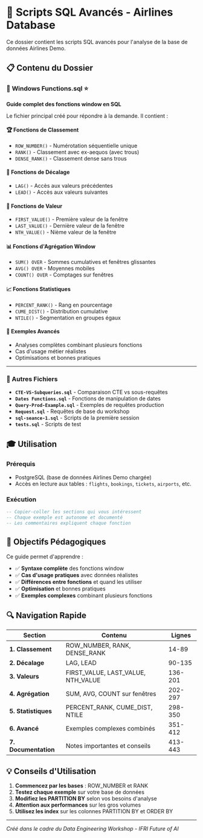 # 📁 Scripts SQL Avancés - Airlines Database

Ce dossier contient les scripts SQL avancés pour l'analyse de la base de données Airlines Demo.

## 📋 Contenu du Dossier

### 🎯 **Windows Functions.sql** ⭐
**Guide complet des fonctions window en SQL**

Le fichier principal créé pour répondre à la demande. Il contient :

#### 🏆 Fonctions de Classement
- `ROW_NUMBER()` - Numérotation séquentielle unique
- `RANK()` - Classement avec ex-aequos (avec trous)
- `DENSE_RANK()` - Classement dense sans trous

#### 🔄 Fonctions de Décalage
- `LAG()` - Accès aux valeurs précédentes
- `LEAD()` - Accès aux valeurs suivantes

#### 🎯 Fonctions de Valeur
- `FIRST_VALUE()` - Première valeur de la fenêtre
- `LAST_VALUE()` - Dernière valeur de la fenêtre  
- `NTH_VALUE()` - Nième valeur de la fenêtre

#### 📊 Fonctions d'Agrégation Window
- `SUM() OVER` - Sommes cumulatives et fenêtres glissantes
- `AVG() OVER` - Moyennes mobiles
- `COUNT() OVER` - Comptages sur fenêtres

#### 📈 Fonctions Statistiques
- `PERCENT_RANK()` - Rang en pourcentage
- `CUME_DIST()` - Distribution cumulative
- `NTILE()` - Segmentation en groupes égaux

#### 🚀 Exemples Avancés
- Analyses complètes combinant plusieurs fonctions
- Cas d'usage métier réalistes
- Optimisations et bonnes pratiques

---

### 📄 Autres Fichiers

- **`CTE-VS-Subqueries.sql`** - Comparaison CTE vs sous-requêtes
- **`Dates Functions.sql`** - Fonctions de manipulation de dates
- **`Query-Prod-Example.sql`** - Exemples de requêtes production
- **`Request.sql`** - Requêtes de base du workshop
- **`sql-seance-1.sql`** - Scripts de la première session
- **`tests.sql`** - Scripts de test

## 🎓 Utilisation

### Prérequis
- PostgreSQL (base de données Airlines Demo chargée)
- Accès en lecture aux tables : `flights`, `bookings`, `tickets`, `airports`, etc.

### Exécution
```sql
-- Copier-coller les sections qui vous intéressent
-- Chaque exemple est autonome et documenté
-- Les commentaires expliquent chaque fonction
```

## 🎯 Objectifs Pédagogiques

Ce guide permet d'apprendre :
- ✅ **Syntaxe complète** des fonctions window
- ✅ **Cas d'usage pratiques** avec données réalistes
- ✅ **Différences entre fonctions** et quand les utiliser
- ✅ **Optimisation** et bonnes pratiques
- ✅ **Exemples complexes** combinant plusieurs fonctions

## 🔍 Navigation Rapide

| Section | Contenu | Lignes |
|---------|---------|---------|
| **1. Classement** | ROW_NUMBER, RANK, DENSE_RANK | 14-89 |
| **2. Décalage** | LAG, LEAD | 90-135 |
| **3. Valeurs** | FIRST_VALUE, LAST_VALUE, NTH_VALUE | 136-201 |
| **4. Agrégation** | SUM, AVG, COUNT sur fenêtres | 202-297 |
| **5. Statistiques** | PERCENT_RANK, CUME_DIST, NTILE | 298-350 |
| **6. Avancé** | Exemples complexes combinés | 351-412 |
| **7. Documentation** | Notes importantes et conseils | 413-443 |

## 💡 Conseils d'Utilisation

1. **Commencez par les bases** : ROW_NUMBER et RANK
2. **Testez chaque exemple** sur votre base de données
3. **Modifiez les PARTITION BY** selon vos besoins d'analyse
4. **Attention aux performances** sur les gros volumes
5. **Utilisez les index** sur les colonnes PARTITION BY et ORDER BY

---
*Créé dans le cadre du Data Engineering Workshop - IFRI Future of AI*